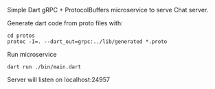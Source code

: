 Simple Dart gRPC + ProtocolBuffers microservice to serve Chat server.

Generate dart code from proto files with:
```shell
cd protos
protoc -I=. --dart_out=grpc:../lib/generated *.proto 
```

Run microservice
```shell
dart run ./bin/main.dart
```

Server will listen on localhost:24957